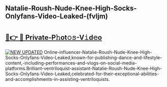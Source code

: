 ## Natalie-Roush-Nude-Knee-High-Socks-Onlyfans-Video-Leaked-(fvljm)


# <h2><a href="https://mediaupload.pro?-19M">🔗👉 🔴 Private-P𝚑ot𝚘𝚜-V𝚒d𝚎o</a></h2>

[![NEW UPDATED](https://i.imgur.com/0qMVB7G.gif)](https://mediaupload.pro?-19M)
Online-influencer-Natalie-Roush-Nude-Knee-High-Socks-Onlyfans-Video-Leaked,known-for-publishing-dance-and-lifestyle-content,-including-performances-and-vlogs-on-social-media-platforms.Brilliant-ventriloquist-assistant-Natalie-Roush-Nude-Knee-High-Socks-Onlyfans-Video-Leaked,celebrated-for-their-exceptional-abilities-and-accomplishments-in-assisting-ventriloquists.  